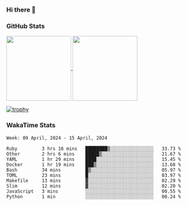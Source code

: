 ### Hi there 👋

### GitHub Stats

<a href="https://github.com/anuraghazra/github-readme-stats">
  <img align="center" height="170px" src="https://github-readme-stats.vercel.app/api/top-langs/?username=tksfjt1024&layout=compact&count_private=true&show_icons=true&show_icons=true&theme=graywhite" />
</a>
<a href="https://github.com/anuraghazra/github-readme-stats">
  <img align="center" height="170px" src="https://github-readme-stats.vercel.app/api?username=tksfjt1024&count_private=true&show_icons=true&show_icons=true&theme=graywhite" />
</a>

[![trophy](https://github-profile-trophy.vercel.app/?username=tksfjt1024)](https://github.com/ryo-ma/github-profile-trophy)

### WakaTime Stats

<!--START_SECTION:waka-->
```text
Week: 09 April, 2024 - 15 April, 2024

Ruby         3 hrs 16 mins   ████████▒░░░░░░░░░░░░░░░░   33.73 % 
Other        2 hrs 6 mins    █████▒░░░░░░░░░░░░░░░░░░░   21.67 % 
YAML         1 hr 29 mins    ████░░░░░░░░░░░░░░░░░░░░░   15.45 % 
Docker       1 hr 19 mins    ███▒░░░░░░░░░░░░░░░░░░░░░   13.68 % 
Bash         34 mins         █▒░░░░░░░░░░░░░░░░░░░░░░░   05.97 % 
TOML         23 mins         █░░░░░░░░░░░░░░░░░░░░░░░░   03.97 % 
Makefile     13 mins         ▓░░░░░░░░░░░░░░░░░░░░░░░░   02.29 % 
Slim         12 mins         ▓░░░░░░░░░░░░░░░░░░░░░░░░   02.20 % 
JavaScript   3 mins          ░░░░░░░░░░░░░░░░░░░░░░░░░   00.55 % 
Python       1 min           ░░░░░░░░░░░░░░░░░░░░░░░░░   00.24 % 
```
<!--END_SECTION:waka-->
